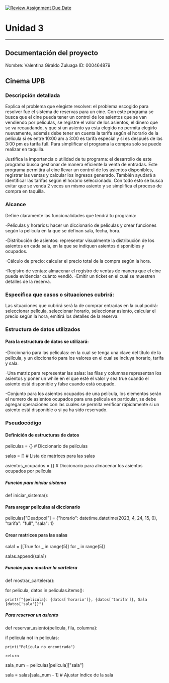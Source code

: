 [![Review Assignment Due Date](https://classroom.github.com/assets/deadline-readme-button-22041afd0340ce965d47ae6ef1cefeee28c7c493a6346c4f15d667ab976d596c.svg)](https://classroom.github.com/a/MuElT52l)
# Unidad 3
---
## Documentación del proyecto
Nombre: Valentina Giraldo Zuluaga
ID: 000464879 

## Cinema UPB 
### Descripción detallada
Explica el problema que elegiste resolver: el problema escogido para resolver fue el sistema de reservas para un cine. Con este programa se busca que el cine pueda tener un control de los asientos que se van vendiendo por películas, se registre el valor de los asientos, el dinero que se va recaudando, y que si un asiento ya esta elegido no permita elegirlo nuevamente, además debe tener en cuenta la tarifa según el horario de la película si es entre 10:00 am a 3:00 es tarifa especial y si es después de las 3:00 pm es tarifa full.  Para simplificar el programa la compra solo se puede realizar en taquilla. 

Justifica la importancia o utilidad de tu programa: el desarrollo de este programa busca gestionar de manera eficiente la venta de entradas. Este programa permitirá al cine llevar un control de los asientos disponibles, registrar las ventas y calcular los ingresos generado. También ayudará a identificar las tarifas según el horario seleccionado. Con todo esto se busca evitar que se venda 2 veces un mismo asiento y se simplifica el proceso de compra en taquilla. 

### Alcance 
Define claramente las funcionalidades que tendrá tu programa: 

-Películas y horarios: hacer un diccionario de películas y crear funciones según la película en la que se definan sala, fecha, hora.

-Distribución de asientos: representar visualmente la distribución de los asientos en cada sala, en la que se indiquen asientos disponibles y ocupados. 

-Cálculo de precio: calcular el precio total de la compra según la hora.

-Registro de ventas: almacenar el registro de ventas de manera que el cine pueda evidenciar cuánto vendió. 
-Emitir un ticket en el cual se muestren detalles de la reserva. 

### Específica que casos o situaciones cubrirá: 
Las situaciones que cubrirá será la de comprar entradas en la cual podrá: seleccionar película, seleccionar horario, seleccionar asiento, calcular el precio según la hora, emitirá los detalles de la reserva.  

### Estructura de datos utilizados 
#### Para la estructura de datos se utilizará: 
-Diccionario para las películas: en la cual se tenga una clave del título de la película, y un diccionario para los valores en el cual se incluya horario, tarifa y sala.

-Una matriz para representar las salas: las filas y columnas representan los asientos y poner un while en el que esté el valor y sea true cuando el asiento está disponible y false cuando está ocupado.

-Conjunto para los asientos ocupados de una película, los elementos serán el numero de asientos ocupados para una película en particular, se debe agregar operaciones con las cuales se permita verificar rápidamente si un asiento está disponible o si ya ha sido reservado. 

### Pseudocódigo 
#### Definición de estructuras de datos
peliculas = {}  # Diccionario de películas

salas = []  # Lista de matrices para las salas

asientos_ocupados = {}  # Diccionario para almacenar los asientos ocupados por película

##### Función para iniciar sistema
def iniciar_sistema():
  #### Para aregar películas al diccionario
  peliculas["Deadpool"] = {"horario": datetime.datetime(2023, 4, 24, 15, 0), "tarifa": "full", "sala": 1}

  #### Crear matrices para las salas
  sala1 = [[True for _ in range(5)] for _ in range(5)]

  salas.append(sala1)

##### Función para mostrar la cartelera
def mostrar_cartelera():

  for pelicula, datos in peliculas.items():

    print(f"{pelicula}: {datos['horario']}, {datos['tarifa']}, Sala {datos['sala']}")

##### Para reservar un asiento 
def reservar_asiento(pelicula, fila, columna):

  if pelicula not in peliculas:

    print("Película no encontrada")

    return

  sala_num = peliculas[pelicula]["sala"]
  
  sala = salas[sala_num - 1]  # Ajustar índice de la sala

